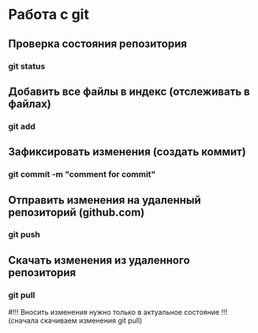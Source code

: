 # Работа с git
## Проверка состояния репозитория
### git status

## Добавить все файлы в индекс (отслеживать в файлах)
### git add

## Зафиксировать изменения (создать коммит)
### git commit -m "comment for commit"

## Отправить изменения на удаленный репозиторий (github.com)
### git push

## Скачать изменения из удаленного репозитория
### git pull

#!!! Вносить изменения нужно только в актуальное состояние !!!   (cначала скачиваем изменения git pull)
